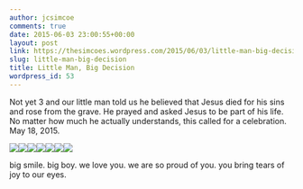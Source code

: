 ```yaml
---
author: jcsimcoe
comments: true
date: 2015-06-03 23:00:55+00:00
layout: post
link: https://thesimcoes.wordpress.com/2015/06/03/little-man-big-decision/
slug: little-man-big-decision
title: Little Man, Big Decision
wordpress_id: 53
---
```


Not yet 3 and our little man told us he believed that Jesus died for his sins and rose from the grave. He prayed and asked Jesus to be part of his life. No matter how much he actually understands, this called for a celebration. May 18, 2015.

![](/public/assets/871c0c9a18e93cd43ed04ff1eb421515/tumblr_inline_npe51qnlwE1qb8l8q_1280.jpg)![](/public/assets/5c2d395f875d1c9a308cdf4608c892a7/tumblr_inline_npe52i29yg1qb8l8q_1280.jpg)![](/public/assets/0b5d339c7dcfa18becfc6ebbbcf9bd71/tumblr_inline_npe52m8y0x1qb8l8q_1280.jpg)![](/public/assets/ee10e72bf359ef5b004a176396bf4f80/tumblr_inline_npe52yeFS41qb8l8q_1280.jpg)![](/public/assets/fc2c7e273b8dd65297bbda3e12b8fa95/tumblr_inline_npe53bhqLC1qb8l8q_1280.jpg)![](/public/assets/5545e191f2e10f2b0072dad9a0bc97ea/tumblr_inline_npe53ngYjn1qb8l8q_1280.jpg)![](/public/assets/7b65b26574e1314b1c7a38625d7b87b6/tumblr_inline_npe53wi5aA1qb8l8q_1280.jpg)

big smile. big boy. we love you. we are so proud of you. you bring tears of joy to our eyes.
